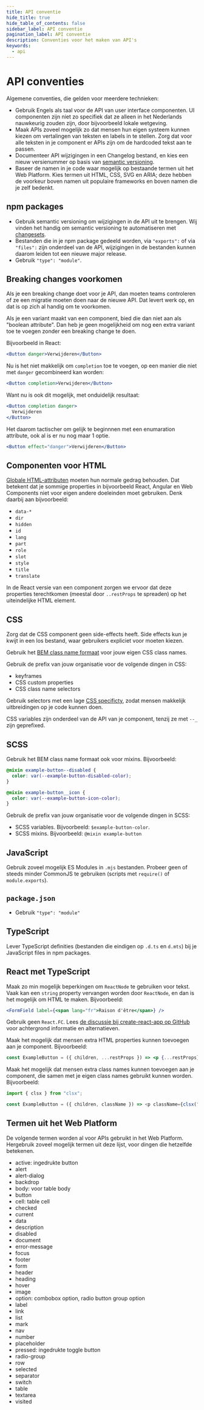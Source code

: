 ```yaml
---
title: API conventie
hide_title: true
hide_table_of_contents: false
sidebar_label: API conventie
pagination_label: API conventie
description: Conventies voor het maken van API's
keywords:
  - api
---
```


# API conventies

Algemene conventies, die gelden voor meerdere technieken:

- Gebruik Engels als taal voor de API van user interface componenten. UI componenten zijn niet zo specifiek dat ze alleen in het Nederlands nauwkeurig zouden zijn, door bijvoorbeeld lokale wetgeving.
- Maak APIs zoveel mogelijk zo dat mensen hun eigen systeem kunnen kiezen om vertalingen van teksten en labels in te stellen. Zorg dat voor alle teksten in je component er APIs zijn om de hardcoded tekst aan te passen.
- Documenteer API wijzigingen in een Changelog bestand, en kies een nieuw versienummer op basis van [semantic versioning](https://semver.org).
- Baseer de namen in je code waar mogelijk op bestaande termen uit het Web Platform. Kies termen uit HTML, CSS, SVG en ARIA; deze hebben de voorkeur boven namen uit populaire frameworks en boven namen die je zelf bedenkt.

## npm packages

- Gebruik semantic versioning om wijzigingen in de API uit te brengen. Wij vinden het handig om semantic versioning te automatiseren met [changesets](https://github.com/changesets/changesets).
- Bestanden die in je npm package gedeeld worden, via `"exports":` of via `"files":` zijn onderdeel van de API, wijzigingen in de bestanden kunnen daarom leiden tot een nieuwe major release.
- Gebruik `"type": "module"`.

## Breaking changes voorkomen

Als je een breaking change doet voor je API, dan moeten teams controleren of ze een migratie moeten doen naar de nieuwe API. Dat levert werk op, en dat is op zich al handig om te voorkomen.

Als je een variant maakt van een component, bied die dan niet aan als "boolean attribute". Dan heb je geen mogelijkheid om nog een extra variant toe te voegen zonder een breaking change te doen.

Bijvoorbeeld in React:

```jsx
<Button danger>Verwijderen</Button>
```

Nu is het niet makkelijk om `completion` toe te voegen, op een manier die niet met `danger` gecombineerd kan worden:

```jsx
<Button completion>Verwijderen</Button>
```

Want nu is ook dit mogelijk, met onduidelijk resultaat:

```jsx
<Button completion danger>
  Verwijderen
</Button>
```

Het daarom tactischer om gelijk te beginnnen met een enumaration attribute, ook al is er nu nog maar 1 optie.

```jsx
<Button effect="danger">Verwijderen</Button>
```

## Componenten voor HTML

[Globale HTML-attributen](https://developer.mozilla.org/en-US/docs/Web/HTML/Global_attributes) moeten hun normale gedrag behouden. Dat betekent dat je sommige properties in bijvoorbeeld React, Angular en Web Components niet voor eigen andere doeleinden moet gebruiken. Denk daarbij aan bijvoorbeeld:

- `data-*`
- `dir`
- `hidden`
- `id`
- `lang`
- `part`
- `role`
- `slot`
- `style`
- `title`
- `translate`

In de React versie van een component zorgen we ervoor dat deze properties terechtkomen (meestal door `..restProps` te spreaden) op het uiteindelijke HTML element.

## CSS

Zorg dat de CSS component geen side-effects heeft. Side effects kun je kwijt in een los bestand, waar gebruikers expliciet voor moeten kiezen.

Gebruik het [BEM class name formaat](https://getbem.com/naming/) voor jouw eigen CSS class names.

Gebruik de prefix van jouw organisatie voor de volgende dingen in CSS:

- keyframes
- CSS custom properties
- CSS class name selectors

Gebruik selectors met een lage [CSS specificty](https://developer.mozilla.org/en-US/docs/Web/CSS/Specificity), zodat mensen makkelijk uitbreidingen op je code kunnen doen.

CSS variables zijn onderdeel van de API van je component, tenzij ze met `--_` zijn geprefixed.

## SCSS

Gebruik het BEM class name formaat ook voor mixins. Bijvoorbeeld:

```scss
@mixin example-button--disabled {
  color: var(--example-button-disabled-color);
}

@mixin example-button__icon {
  color: var(--example-button-icon-color);
}
```

Gebruik de prefix van jouw organisatie voor de volgende dingen in SCSS:

- SCSS variables. Bijvoorbeeld: `$example-button-color`.
- SCSS mixins. Bijvoorbeeld: `@mixin example-button`

## JavaScript

Gebruik zoveel mogelijk ES Modules in `.mjs` bestanden. Probeer geen of steeds minder CommonJS te gebruiken (scripts met `require()` of `module.exports`).

## `package.json`

- Gebruik `"type": "module"`

## TypeScript

Lever TypeScript definities (bestanden die eindigen op `.d.ts` en `d.mts`) bij je JavaScript files in npm packages.

## React met TypeScript

Maak zo min mogelijk beperkingen om `ReactNode` te gebruiken voor tekst. Vaak kan een `string` property vervangen worden door `ReactNode`, en dan is het mogelijk om HTML te maken. Bijvoorbeeld:

```jsx
<FormField label={<span lang="fr">Raison d'être</span>} />
```

Gebruik geen `React.FC`. Lees [de discussie bij create-react-app op GitHub](https://github.com/facebook/create-react-app/pull/8177) voor achtergrond informatie en alternatieven.

Maak het mogelijk dat mensen extra HTML properties kunnen toevoegen aan je component. Bijvoorbeeld:

```jsx
const ExampleButton = ({ children, ...restProps }) => <p {...restProps}>{children}</p>;
```

Maak het mogelijk dat mensen extra class names kunnen toevoegen aan je component, die samen met je eigen class names gebruikt kunnen worden. Bijvoorbeeld:

```js
import { clsx } from "clsx";

const ExampleButton = ({ children, className }) => <p className={clsx("example-button", className)}>{children}</p>;
```

## Termen uit het Web Platform

De volgende termen worden al voor APIs gebruikt in het Web Platform. Hergebruik zoveel mogelijk termen uit deze lijst, voor dingen die hetzelfde betekenen.

- active: ingedrukte button
- alert
- alert-dialog
- backdrop
- body: voor table body
- button
- cell: table cell
- checked
- current
- data
- description
- disabled
- document
- error-message
- focus
- footer
- form
- header
- heading
- hover
- image
- option: combobox option, radio button group option
- label
- link
- list
- mark
- nav
- number
- placeholder
- pressed: ingedrukte toggle button
- radio-group
- row
- selected
- separator
- switch
- table
- textarea
- visited
